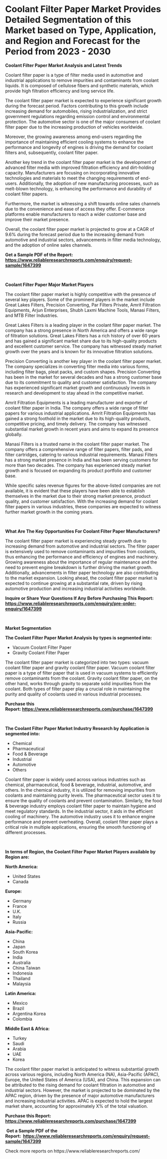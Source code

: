 <p><h1>Coolant Filter Paper Market Provides Detailed Segmentation of this Market based on Type, Application, and Region and Forecast for the Period from 2023 - 2030</h1></p><p><strong>Coolant Filter Paper Market Analysis and Latest Trends</strong></p>
<p><p>Coolant filter paper is a type of filter media used in automotive and industrial applications to remove impurities and contaminants from coolant liquids. It is composed of cellulose fibers and synthetic materials, which provide high filtration efficiency and long service life.</p><p>The coolant filter paper market is expected to experience significant growth during the forecast period. Factors contributing to this growth include increasing demand for automobiles, rising industrialization, and strict government regulations regarding emission control and environmental protection. The automotive sector is one of the major consumers of coolant filter paper due to the increasing production of vehicles worldwide.</p><p>Moreover, the growing awareness among end-users regarding the importance of maintaining efficient cooling systems to enhance the performance and longevity of engines is driving the demand for coolant filters and, subsequently, coolant filter paper.</p><p>Another key trend in the coolant filter paper market is the development of advanced filter media with improved filtration efficiency and dirt-holding capacity. Manufacturers are focusing on incorporating innovative technologies and materials to meet the changing requirements of end-users. Additionally, the adoption of new manufacturing processes, such as melt-blown technology, is enhancing the performance and durability of coolant filter papers.</p><p>Furthermore, the market is witnessing a shift towards online sales channels due to the convenience and ease of access they offer. E-commerce platforms enable manufacturers to reach a wider customer base and improve their market presence.</p><p>Overall, the coolant filter paper market is projected to grow at a CAGR of 9.6% during the forecast period due to the increasing demand from automotive and industrial sectors, advancements in filter media technology, and the adoption of online sales channels.</p></p>
<p><strong>Get a Sample PDF of the Report:&nbsp; <a href="https://www.reliableresearchreports.com/enquiry/request-sample/1647399">https://www.reliableresearchreports.com/enquiry/request-sample/1647399</a></strong></p>
<p>&nbsp;</p>
<p><strong>Coolant Filter Paper Major Market Players</strong></p>
<p><p>The coolant filter paper market is highly competitive with the presence of several key players. Some of the prominent players in the market include Great Lakes Filters, Precision Converting, Par Filters Private, Amrit Filtration Equipments, Arjun Enterprises, Shubh Laxmi Machine Tools, Manasi Filters, and MTB Filter Industries.</p><p>Great Lakes Filters is a leading player in the coolant filter paper market. The company has a strong presence in North America and offers a wide range of filtration solutions. Great Lakes Filters has a rich history of over 60 years and has gained a significant market share due to its high-quality products and excellent customer service. The company has witnessed steady market growth over the years and is known for its innovative filtration solutions.</p><p>Precision Converting is another key player in the coolant filter paper market. The company specializes in converting filter media into various forms, including filter bags, pleat packs, and custom shapes. Precision Converting has been in the market for several decades and has a strong customer base due to its commitment to quality and customer satisfaction. The company has experienced significant market growth and continuously invests in research and development to stay ahead in the competitive market.</p><p>Amrit Filtration Equipments is a leading manufacturer and exporter of coolant filter paper in India. The company offers a wide range of filter papers for various industrial applications. Amrit Filtration Equipments has gained a strong foothold in the market due to its high-quality products, competitive pricing, and timely delivery. The company has witnessed substantial market growth in recent years and aims to expand its presence globally.</p><p>Manasi Filters is a trusted name in the coolant filter paper market. The company offers a comprehensive range of filter papers, filter pads, and filter cartridges, catering to various industrial requirements. Manasi Filters has a strong market presence in India and has been serving customers for more than two decades. The company has experienced steady market growth and is focused on expanding its product portfolio and customer base.</p><p>While specific sales revenue figures for the above-listed companies are not available, it is evident that these players have been able to establish themselves in the market due to their strong market presence, product quality, and customer satisfaction. With the increasing demand for coolant filter papers in various industries, these companies are expected to witness further market growth in the coming years.</p></p>
<p>&nbsp;</p>
<p><strong>What Are The Key Opportunities For Coolant Filter Paper Manufacturers?</strong></p>
<p><p>The coolant filter paper market is experiencing steady growth due to increasing demand from automotive and industrial sectors. The filter paper is extensively used to remove contaminants and impurities from coolants, thus enhancing the performance and efficiency of engines and machinery. Growing awareness about the importance of regular maintenance and the need to prevent engine breakdown is further driving the market growth. Additionally, advancements in filter paper technology are also contributing to the market expansion. Looking ahead, the coolant filter paper market is expected to continue growing at a substantial rate, driven by rising automotive production and increasing industrial activities worldwide.</p></p>
<p><strong>Inquire or Share Your Questions If Any Before Purchasing This Report: <a href="https://www.reliableresearchreports.com/enquiry/pre-order-enquiry/1647399">https://www.reliableresearchreports.com/enquiry/pre-order-enquiry/1647399</a></strong></p>
<p>&nbsp;</p>
<p><strong>Market Segmentation</strong></p>
<p><strong>The Coolant Filter Paper Market Analysis by types is segmented into:</strong></p>
<p><ul><li>Vacuum Coolant Filter Paper</li><li>Gravity Coolant Filter Paper</li></ul></p>
<p><p>The coolant filter paper market is categorized into two types: vacuum coolant filter paper and gravity coolant filter paper. Vacuum coolant filter paper is a type of filter paper that is used in vacuum systems to efficiently remove contaminants from the coolant. Gravity coolant filter paper, on the other hand, works through gravity to separate solid impurities from the coolant. Both types of filter paper play a crucial role in maintaining the purity and quality of coolants used in various industrial processes.</p></p>
<p><strong>Purchase this Report:&nbsp;<a href="https://www.reliableresearchreports.com/purchase/1647399">https://www.reliableresearchreports.com/purchase/1647399</a></strong></p>
<p>&nbsp;</p>
<p><strong>The Coolant Filter Paper Market Industry Research by Application is segmented into:</strong></p>
<p><ul><li>Chemical</li><li>Pharmaceutical</li><li>Food & Beverage</li><li>Industrial</li><li>Automotive</li><li>Others</li></ul></p>
<p><p>Coolant filter paper is widely used across various industries such as chemical, pharmaceutical, food & beverage, industrial, automotive, and others. In the chemical industry, it is utilized for removing impurities from coolants and maintaining purity levels. The pharmaceutical sector uses it to ensure the quality of coolants and prevent contamination. Similarly, the food & beverage industry employs coolant filter paper to maintain hygiene and meet regulatory standards. In the industrial sector, it aids in the efficient cooling of machinery. The automotive industry uses it to enhance engine performance and prevent overheating. Overall, coolant filter paper plays a critical role in multiple applications, ensuring the smooth functioning of different processes.</p></p>
<p>&nbsp;</p>
<p><strong>In terms of Region, the Coolant Filter Paper Market Players available by Region are:</strong></p>
<p>
    <p> <strong> North America: </strong>
        <ul>
            <li>United States</li>
            <li>Canada</li>
        </ul>
        </p> 
    <p> <strong> Europe: </strong>
        <ul>
            <li>Germany</li>
            <li>France</li>
            <li>U.K.</li>
            <li>Italy</li>
            <li>Russia</li>
        </ul>
        </p> 
    <p> <strong> Asia-Pacific: </strong>
        <ul>
            <li>China</li>
            <li>Japan</li>
            <li>South Korea</li>
            <li>India</li>
            <li>Australia</li>
            <li>China Taiwan</li>
            <li>Indonesia</li>
            <li>Thailand</li>
            <li>Malaysia</li>
        </ul>
        </p> 
    <p> <strong> Latin America: </strong>
        <ul>
            <li>Mexico</li>
            <li>Brazil</li>
            <li>Argentina Korea</li>
            <li>Colombia</li>
        </ul>
        </p> 
    <p> <strong> Middle East & Africa: </strong>
        <ul>
            <li>Turkey</li>
            <li>Saudi</li>
            <li>Arabia</li>
            <li>UAE</li>
            <li>Korea</li>
        </ul>
    </p>
    </p>
<p><p>The coolant filter paper market is anticipated to witness substantial growth across various regions, including North America (NA), Asia-Pacific (APAC), Europe, the United States of America (USA), and China. This expansion can be attributed to the rising demand for coolant filtration in automotive and industrial sectors. However, the market is projected to be dominated by the APAC region, driven by the presence of major automotive manufacturers and increasing industrial activities. APAC is expected to hold the largest market share, accounting for approximately X% of the total valuation.</p></p>
<p><strong>Purchase this Report: <a href="https://www.reliableresearchreports.com/purchase/1647399">https://www.reliableresearchreports.com/purchase/1647399</a></strong></p>
<p>&nbsp;<strong>Get a Sample PDF of the Report:&nbsp;&nbsp;<a href="https://www.reliableresearchreports.com/enquiry/request-sample/1647399">https://www.reliableresearchreports.com/enquiry/request-sample/1647399</a></strong></p>
<p><strong></strong></p>
<p>Check more reports on https://www.reliableresearchreports.com/</p>